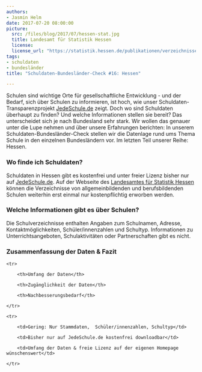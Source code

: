 ```yaml
---
authors: 
- Jasmin Helm
date: 2017-07-20 08:00:00
picture:
  src: /files/blog/2017/07/hessen-stat.jpg
  title: Landesamt für Statistik Hessen
  license: 
  license_url: "https://statistik.hessen.de/publikationen/verzeichnisse/kostenpflichtige-verzeichnisseschools"  
tags:
- schuldaten
- bundesländer
title: "Schuldaten-Bundesländer-Check #16: Hessen"

---
```

Schulen sind wichtige Orte für gesellschaftliche Entwicklung - und der Bedarf, sich über Schulen zu informieren, ist hoch, wie unser Schuldaten-Transparenzprojekt [JedeSchule.de](https://jedeschule.de) zeigt. Doch wo sind Schuldaten überhaupt zu finden? Und welche Informationen stellen sie bereit? Das unterscheidet sich je nach Bundesland sehr stark. Wir wollen das genauer unter die Lupe nehmen und über unsere Erfahrungen berichten: In unserem Schuldaten-Bundesländer-Check stellen wir die Datenlage rund ums Thema Schule in den einzelnen Bundesländern vor. Im letzten Teil unserer Reihe: Hessen. 

### Wo finde ich Schuldaten?

Schuldaten in Hessen gibt es kostenfrei und unter freier Lizenz bisher nur auf [JedeSchule.de](https://jedeschule.de). Auf der Webseite des [Landesamtes für Statistik Hessen](https://statistik.hessen.de/publikationen/verzeichnisse/kostenpflichtige-verzeichnisse) können die Verzeichnisse von allgemeinbildenden und berufsbildenden Schulen weiterhin erst einmal nur kostenpflichtig erworben werden. 

### Welche Informationen gibt es über Schulen?

Die Schulverzeichnisse enthalten Angaben zum Schulnamen, Adresse, Kontaktmöglichkeiten, Schüler/innenzahlen und Schultyp. Informationen zu Unterrichtsangeboten, Schulaktivitäten oder Partnerschaften gibt es nicht.

### Zusammenfassung der Daten & Fazit

<table>

	<tr>

		<th>Umfang der Daten</th>

		<th>Zugänglichkeit der Daten</th>

		<th>Nachbesserungsbedarf</th>

	</tr>

	<tr>

		<td>Gering: Nur Stammdaten,  Schüler/innenzahlen, Schultyp</td>

		<td>Bisher nur auf JedeSchule.de kostenfrei downloadbar</td>

		<td>Umfang der Daten & freie Lizenz auf der eigenen Homepage wünschenswert</td>

	</tr>
</table>

